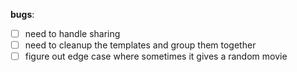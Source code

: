 **bugs**:

- [ ] need to handle sharing
- [ ] need to cleanup the templates and group them together
- [ ] figure out edge case where sometimes it gives a random movie
